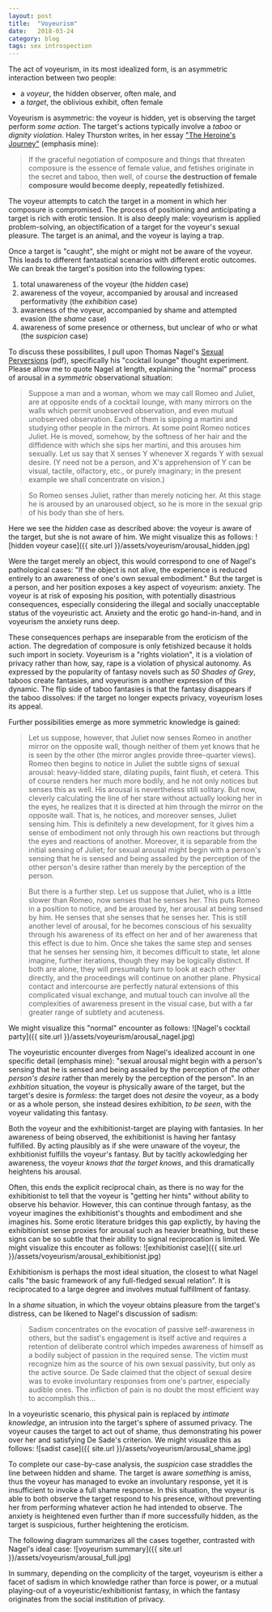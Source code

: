 ```yaml
---
layout: post
title:  "Voyeurism"
date:   2018-03-24
category: blog
tags: sex introspection
---
```


The act of voyeurism, in its most idealized form, is an asymmetric interaction between two people:
* a _voyeur_, the hidden observer, often male, and
* a _target_, the oblivious exhibit, often female

Voyeurism is asymmetric: the voyeur is hidden, yet is observing the target perform _some action_. The target's actions typically involve a _taboo_ or _dignity violation_. Haley Thurston writes, in her essay ["The Heroine's Journey"](https://www.ribbonfarm.com/2015/01/28/the-heroines-journey/) (emphasis mine):

> If the graceful negotiation of composure and things that threaten composure is the essence of female value, and fetishes originate in the secret and taboo, then well, of course **the destruction of female composure would become deeply, repeatedly fetishized.**

The voyeur attempts to catch the target in a moment in which her composure is compromised. The process of positioning and anticipating a target is rich with erotic tension. It is also deeply male: voyeurism is applied problem-solving, an objectification of a target for the voyeur's sexual pleasure. The target is an animal, and the voyeur is laying a trap.

Once a target is "caught", she might or might not be aware of the voyeur. This leads to different fantastical scenarios with different erotic outcomes. We can break the target's position into the following types:

1. total unawareness of the voyeur (the _hidden_ case)
2. awareness of the voyeur, accompanied by arousal and increased performativity (the _exhibition_ case)
3. awareness of the voyeur, accompanied by shame and attempted evasion (the _shame_ case)
4. awareness of some presence or otherness, but unclear of who or what (the _suspicion_ case)

To discuss these possibilites, I pull upon Thomas Nagel's [Sexual Perversions](https://pdfs.semanticscholar.org/bc66/32ba46b9d31b0bff5285ebe8c1453513cce2.pdf) (pdf), specifically his "cocktail lounge" thought experiment. Please allow me to quote Nagel at length, explaining the "normal" process of arousal in a _symmetric_ observational situation:

> Suppose a man and a woman, whom we may call Romeo and Juliet, are at opposite ends of a cocktail lounge, with many mirrors on the walls which permit unobserved observation, and even mutual unobserved observation. Each of them is sipping a martini and studying other people in the mirrors. At some point Romeo notices Juliet. He is moved, somehow, by the softness of her hair and the diffidence with which she sips her martini, and this arouses him sexually. Let us say that X senses Y whenever X regards Y with sexual desire. (Y need not be a person, and X's apprehension of Y can be visual, tactile, olfactory, etc., or purely imaginary; in the present example we shall concentrate on vision.)

> So Romeo senses Juliet, rather than merely noticing her. At this stage he is aroused by an unaroused object, so he is more in the sexual grip of his body than she of hers.

Here we see the _hidden_ case as described above: the voyeur is aware of the target, but she is not aware of him. We might visualize this as follows: ![hidden voyeur case]({{ site.url }}/assets/voyeurism/arousal_hidden.jpg)

Were the target merely an object, this would correspond to one of Nagel's pathological cases: "If the object is not alive, the experience is reduced entirely to an awareness of one's own sexual embodiment." But the target is a person, and her position exposes a key aspect of voyeurism: anxiety. The voyeur is at risk of exposing his position, with potentially disastrious consequences, especially considering the illegal and socially unacceptable status of the voyeuristic act. Anxiety and the erotic go hand-in-hand, and in voyeurism the anxiety runs deep.

These consequences perhaps are inseparable from the eroticism of the action. The degredation of composure is only fetishized because it holds such import in society. Voyeurism is a "rights violation", it is a violation of privacy rather than how, say, rape is a violation of physical autonomy. As expressed by the popularity of fantasy novels such as _50 Shades of Grey_, taboos create fantasies, and voyeurism is another expression of this dynamic. The flip side of taboo fantasies is that the fantasy disappears if the taboo dissolves: if the target no longer expects privacy, voyeurism loses its appeal.

Further possibilities emerge as more symmetric knowledge is gained:

> Let us suppose, however, that Juliet now senses Romeo in another mirror on the opposite wall, though neither of them yet knows that he is seen by the other (the mirror angles provide three-quarter views). Romeo then begins to notice in Juliet the subtle signs of sexual arousal: heavy-lidded stare, dilating pupils, faint flush, et cetera. This of course renders her much more bodily, and he not only notices but senses this as well. His arousal is nevertheless still solitary. But now, cleverly calculating the line of her stare without actually looking her in the eyes, he realizes that it is directed at him through the mirror on the opposite wall. That is, he notices, and moreover senses, Juliet sensing him. This is definitely a new development, for it gives him a sense of embodiment not only through his own reactions but through the eyes and reactions of another. Moreover, it is separable from the initial sensing of Juliet; for sexual arousal might begin with a person's sensing that he is sensed and being assailed by the perception of the other person's desire rather than merely by the perception of the person.

> But there is a further step. Let us suppose that Juliet, who is a little slower than Romeo, now senses that he senses her. This puts Romeo in a position to notice, and be aroused by, her arousal at being sensed by him. He senses that she senses that he senses her. This is still another level of arousal, for he becomes conscious of his sexuality through his awareness of its effect on her and of her awareness that this effect is due to him. Once she takes the same step and senses that he senses her sensing him, it becomes difficult to state, let alone imagine, further iterations, though they may be logically distinct. If both are alone, they will presumably turn to look at each other directly, and the proceedings will continue on another plane. Physical contact and intercourse are perfectly natural extensions of this complicated visual exchange, and mutual touch can involve all the complexities of awareness present in the visual case, but with a far greater range of subtlety and acuteness.

We might visualize this "normal" encounter as follows: ![Nagel's cocktail party]({{ site.url }}/assets/voyeurism/arousal_nagel.jpg)

The voyeuristic encounter diverges from Nagel's idealized account in one specific detail (emphasis mine): "sexual arousal might begin with a person's sensing that he is sensed and being assailed by the perception of _the other person's desire_ rather than merely by the perception of the person". In an _exhbition_ situation, the voyeur is physically aware of the target, but the target's desire is _formless_: the target does not _desire_ the voyeur, as a body or as a whole person, she instead desires exhibition, _to be seen_, with the voyeur validating this fantasy.

Both the voyeur and the exhibitionist-target are playing with fantasies. In her awareness of being observed, the exhibitionist is having her fantasy fulfilled. By acting plausibly as if she were unaware of the voyeur, the exhbitionist fulfills the voyeur's fantasy. But by tacitly ackowledging her awareness, the voyeur _knows that the target knows_, and this dramatically heightens his arousal.

Often, this ends the explicit reciprocal chain, as there is no way for the exhibitionist to tell that the voyeur is "getting her hints" without ability to observe his behavior. However, this can continue through fantasy, as the voyeur imagines the exhibitionist's thoughts and embodiment and she imagines his. Some erotic literature bridges this gap explictly, by having the exhibitionist sense proxies for arousal such as heavier breathing, but these signs can be so subtle that their ability to signal reciprocation is limited. We might visualize this encouter as follows: ![exhibitionist case]({{ site.url }}/assets/voyeurism/arousal_exhibitionist.jpg)

Exhibitionism is perhaps the most ideal situation, the closest to what Nagel calls "the basic framework of any full-fledged sexual relation". It is reciprocated to a large degree and involves mutual fulfillment of fantasy.

In a _shame_ situation, in which the voyeur obtains pleasure from the target's distress, can be likened to Nagel's discussion of sadism:

> Sadism concentrates on the evocation of passive self-awareness in others, but the sadist's engagement is itself active and requires a retention of deliberate control which impedes awareness of himself as a bodily subject of passion in the required sense. The victim must recognize him as the source of his own sexual passivity, but only as the active source. De Sade claimed that the object of sexual desire was to evoke involuntary responses from one's partner, especially audible ones. The infliction of pain is no doubt the most efficient way to accomplish this...

In a voyeuristic scenario, this physical pain is replaced by _intimate knowledge_, an intrusion into the target's sphere of assumed privacy. The voyeur causes the target to act out of shame, thus demonstrating his power over her and satisfying De Sade's criterion. We might visualize this as follows: ![sadist case]({{ site.url }}/assets/voyeurism/arousal_shame.jpg)

To complete our case-by-case analysis, the _suspicion_ case straddles the line between hidden and shame. The target is aware _something_ is amiss, thus the voyeur has managed to evoke an involuntary response, yet it is insufficient to invoke a full shame response. In this situation, the voyeur is able to both observe the target respond to his presence, without preventing her from performing whatever action he had intended to observe. The anxiety is heightened even further than if more successfully hidden, as the target is suspicious, further heightening the eroticism.

The following diagram summarizes all the cases together, contrasted with Nagel's ideal case: ![voyeurism summary]({{ site.url }}/assets/voyeurism/arousal_full.jpg)

In summary, depending on the complicity of the target, voyeurism is either a facet of sadism in which knowledge rather than force is power, or a mutual playing-out of a voyeuristic/exhibitionist fantasy, in which the fantasy originates from the social institution of privacy.
